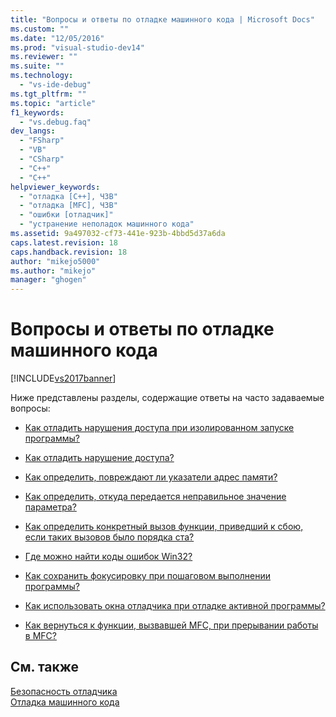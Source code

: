 ```yaml
---
title: "Вопросы и ответы по отладке машинного кода | Microsoft Docs"
ms.custom: ""
ms.date: "12/05/2016"
ms.prod: "visual-studio-dev14"
ms.reviewer: ""
ms.suite: ""
ms.technology: 
  - "vs-ide-debug"
ms.tgt_pltfrm: ""
ms.topic: "article"
f1_keywords: 
  - "vs.debug.faq"
dev_langs: 
  - "FSharp"
  - "VB"
  - "CSharp"
  - "C++"
  - "C++"
helpviewer_keywords: 
  - "отладка [C++], ЧЗВ"
  - "отладка [MFC], ЧЗВ"
  - "ошибки [отладчик]"
  - "устранение неполадок машинного кода"
ms.assetid: 9a497032-cf73-441e-923b-4bbd5d37a6da
caps.latest.revision: 18
caps.handback.revision: 18
author: "mikejo5000"
ms.author: "mikejo"
manager: "ghogen"
---
```

# Вопросы и ответы по отладке машинного кода
[!INCLUDE[vs2017banner](../code-quality/includes/vs2017banner.md)]

Ниже представлены разделы, содержащие ответы на часто задаваемые вопросы:  
  
-   [Как отладить нарушения доступа при изолированном запуске программы?](../debugger/how-can-i-debug-access-violations-when-running-my-program-outside-the-debugger-q.md)  
  
-   [Как отладить нарушение доступа?](../debugger/how-can-i-debug-an-access-violation-q.md)  
  
-   [Как определить, повреждают ли указатели адрес памяти?](../debugger/how-can-i-find-out-if-my-pointers-corrupt-a-memory-address-q.md)  
  
-   [Как определить, откуда передается неправильное значение параметра?](../debugger/how-can-i-find-out-who-is-passing-a-wrong-parameter-value-q.md)  
  
-   [Как определить конкретный вызов функции, приведший к сбою, если таких вызовов было порядка ста?](../debugger/when-calling-a-function-hundreds-of-times-how-do-i-know-which-call-failed-q.md)  
  
-   [Где можно найти коды ошибок Win32?](../debugger/where-can-i-look-up-win32-error-codes-q.md)  
  
-   [Как сохранить фокусировку при пошаговом выполнении программы?](../debugger/how-can-i-keep-focus-when-stepping-through-my-program-q.md)  
  
-   [Как использовать окна отладчика при отладке активной программы?](../debugger/how-can-i-use-debugger-windows-while-debugging-a-foreground-program-q.md)  
  
-   [Как вернуться к функции, вызвавшей MFC, при прерывании работы в MFC?](../debugger/how-to-get-back-to-the-function-that-called-mfc-if-halted.md)  
  
## См. также  
 [Безопасность отладчика](../debugger/debugger-security.md)   
 [Отладка машинного кода](../debugger/debugging-native-code.md)